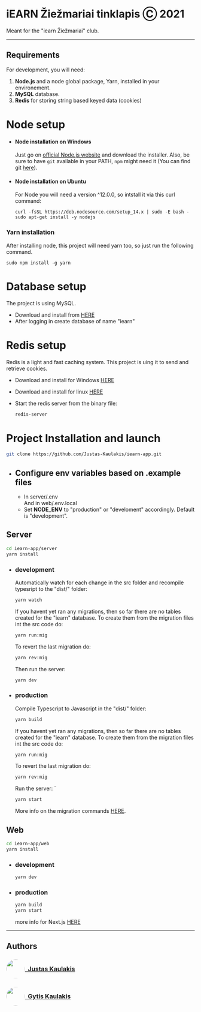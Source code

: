 # iEARN Žiežmariai tinklapis Ⓒ 2021

Meant for the "iearn Žiežmariai" club.

---

## Requirements

For development, you will need:

1. **Node.js** and a node global package, Yarn, installed in your environement.
2. **MySQL** database.
3. **Redis** for storing string based keyed data (cookies)

# Node setup

- #### Node installation on Windows

  Just go on [official Node.js website](https://nodejs.org/) and download the installer.
  Also, be sure to have `git` available in your PATH, `npm` might need it (You can find git [here](https://git-scm.com/)).

- #### Node installation on Ubuntu

  For Node you will need a version ^12.0.0, so intstall it via this curl command:
  
  ```shell
  curl -fsSL https://deb.nodesource.com/setup_14.x | sudo -E bash -
  sudo apt-get install -y nodejs
  ```

### Yarn installation

After installing node, this project will need yarn too, so just run the following command.

```console
sudo npm install -g yarn
```

# Database setup

The project is using MySQL.

- Download and install from [HERE](https://dev.mysql.com/downloads/mysql/)
- After logging in create database of name "iearn"

# Redis setup

Redis is a light and fast caching system. This project is uing it to send and retrieve cookies.

- Download and install for Windows [HERE](https://github.com/microsoftarchive/redis/releases)
- Download and install for linux [HERE](https://redis.io/download)
- Start the redis server from the binary file:

  ```bash
  redis-server
  ```

# Project Installation and launch

```bash
git clone https://github.com/Justas-Kaulakis/iearn-app.git
```

- ## Configure env variables based on .example files

  - In server/.env  
    And in web/.env.local
  - Set **NODE_ENV** to "production" or "develoment" accordingly. Default is "development".

## Server

```bash
cd iearn-app/server
yarn install
```

- ### development
  Automatically watch for each change in the src folder and recompile typesript to the "dist/" folder:

  ```bash
  yarn watch
  ```

  If you havent yet ran any migrations, then so far there are no tables created for the "iearn" database. To create them from the migration files int the src code do:

  ```bash
  yarn run:mig
  ```

  To revert the last migration do:

  ```bash
  yarn rev:mig
  ```

  Then run the server:

  ```bash
  yarn dev
  ```

- ### production
  Compile Typescript to Javascript in the "dist/" folder:

  ```bash
  yarn build
  ```

   If you havent yet ran any migrations, then so far there are no tables created for the "iearn" database. To create them from the migration files int the src code do:

  ```bash
  yarn run:mig
  ```

  To revert the last migration do:

  ```bash
  yarn rev:mig
  ```

  Run the server:
`
  ```bash
  yarn start
  ```

  More info on the migration commands [HERE](https://typeorm.io/#/migrations).


## Web

```bash
cd iearn-app/web
yarn install
```

- ### development

  ```bash
  yarn dev
  ```

- ### production

  ```bash
  yarn build
  yarn start
  ```

  more info for Next.js [HERE](web/README.md)

---

## Authors

 ### [<span style="display: flex; align-items: center;"><img style="border-radius: 50%" height="50" src="https://avatars.githubusercontent.com/u/63920269?v=4">&nbsp;&nbsp;Justas Kaulakis</span>](https://github.com/Justas-Kaulakis)
 ### [<span style="display: flex; align-items: center;"><img style="border-radius: 50%" height="50" src="https://avatars.githubusercontent.com/u/42701017?v=4">&nbsp;&nbsp;Gytis Kaulakis</span>](https://github.com/GytisKau)
